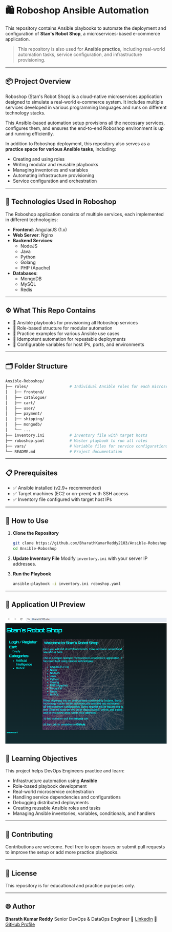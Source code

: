 # 🛍️ Roboshop Ansible Automation

This repository contains Ansible playbooks to automate the deployment and configuration of **Stan's Robot Shop**, a microservices-based e-commerce application.

> This repository is also used for **Ansible practice**, including real-world automation tasks, service configuration, and infrastructure provisioning.

---

## 📦 Project Overview

Roboshop (Stan's Robot Shop) is a cloud-native microservices application designed to simulate a real-world e-commerce system. It includes multiple services developed in various programming languages and runs on different technology stacks.

This Ansible-based automation setup provisions all the necessary services, configures them, and ensures the end-to-end Roboshop environment is up and running efficiently.

In addition to Roboshop deployment, this repository also serves as a **practice space for various Ansible tasks**, including:

- Creating and using roles
- Writing modular and reusable playbooks
- Managing inventories and variables
- Automating infrastructure provisioning
- Service configuration and orchestration

---

## 🚀 Technologies Used in Roboshop

The Roboshop application consists of multiple services, each implemented in different technologies:

- **Frontend**: AngularJS (1.x)
- **Web Server**: Nginx
- **Backend Services**:
  - NodeJS
  - Java
  - Python
  - Golang
  - PHP (Apache)
- **Databases**:
  - MongoDB
  - MySQL
  - Redis

---

## ⚙️ What This Repo Contains

- 🔧 Ansible playbooks for provisioning all Roboshop services
- 📁 Role-based structure for modular automation
- 📂 Practice examples for various Ansible use cases
- 🔄 Idempotent automation for repeatable deployments
- 🔐 Configurable variables for host IPs, ports, and environments

---

## 🗂️ Folder Structure

```bash
Ansible-Roboshop/
├── roles/                  # Individual Ansible roles for each microservice
│   ├── frontend/
│   ├── catalogue/
│   ├── cart/
│   ├── user/
│   ├── payment/
│   ├── shipping/
│   ├── mongodb/
│   └── ...
├── inventory.ini           # Inventory file with target hosts
├── roboshop.yaml           # Master playbook to run all roles
├── vars/                   # Variable files for service configurations
└── README.md               # Project documentation
````

---

## 📋 Prerequisites

* ✅ Ansible installed (v2.9+ recommended)
* ✅ Target machines (EC2 or on-prem) with SSH access
* ✅ Inventory file configured with target host IPs

---

## 🔧 How to Use

1. **Clone the Repository**

   ```bash
   git clone https://github.com/BharathKumarReddy2103/Ansible-Roboshop.git
   cd Ansible-Roboshop
   ```

2. **Update Inventory File**
   Modify `inventory.ini` with your server IP addresses.

3. **Run the Playbook**

   ```bash
   ansible-playbook -i inventory.ini roboshop.yaml
   ```

---

## 📸 Application UI Preview

![Roboshop UI](https://raw.githubusercontent.com/BharathKumarReddy2103/Ansible-Roboshop/main/robot%20shop.png)
---

## 🧠 Learning Objectives

This project helps DevOps Engineers practice and learn:

* Infrastructure automation using **Ansible**
* Role-based playbook development
* Real-world microservice orchestration
* Handling service dependencies and configurations
* Debugging distributed deployments
* Creating reusable Ansible roles and tasks
* Managing Ansible inventories, variables, conditionals, and handlers

---

## 🙌 Contributing

Contributions are welcome. Feel free to open issues or submit pull requests to improve the setup or add more practice playbooks.

---

## 📜 License

This repository is for educational and practice purposes only.

---

## 🌐 Author

**Bharath Kumar Reddy**
Senior DevOps & DataOps Engineer
🔗 [LinkedIn](https://www.linkedin.com/in/bharath-kumar-reddy2103/)
📁 [GitHub Profile](https://github.com/BharathKumarReddy2103)

